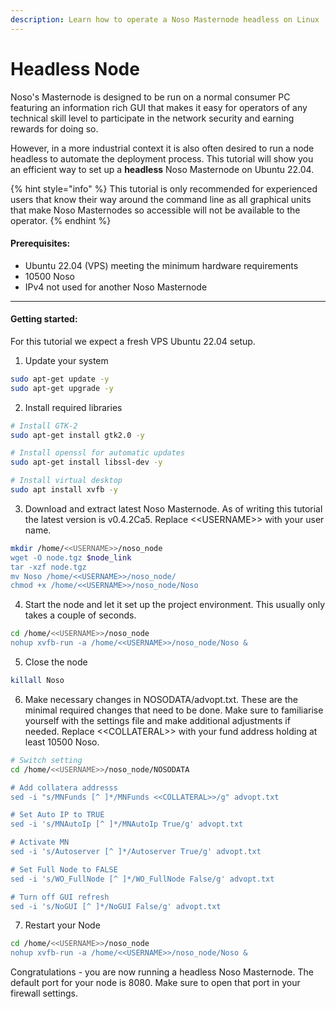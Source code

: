 ```yaml
---
description: Learn how to operate a Noso Masternode headless on Linux
---
```


# Headless Node

Noso's Masternode is designed to be run on a normal consumer PC featuring an information rich GUI that makes it easy for operators of any technical skill level to participate in the network security and earning rewards for doing so.&#x20;

However, in a more industrial context it is also often desired to run a node headless to automate the deployment process. This tutorial will show you an efficient way to set up a **headless** Noso Masternode on Ubuntu 22.04.&#x20;

{% hint style="info" %}
This tutorial is only recommended for experienced users that know their way around the command line as all graphical units that make Noso Masternodes so accessible will not be available to the operator.&#x20;
{% endhint %}

#### **Prerequisites:**

* Ubuntu 22.04 (VPS) meeting the minimum hardware requirements
* 10500 Noso&#x20;
* IPv4 not used for another Noso Masternode

***

#### Getting started:

For this tutorial we expect a fresh VPS Ubuntu 22.04 setup.

1. Update your system

```bash
sudo apt-get update -y
sudo apt-get upgrade -y
```

2. Install required libraries

```bash
# Install GTK-2
sudo apt-get install gtk2.0 -y

# Install openssl for automatic updates
sudo apt-get install libssl-dev -y

# Install virtual desktop
sudo apt install xvfb -y
```

3. Download and extract latest Noso Masternode. As of writing this tutorial the latest version is v0.4.2Ca5. Replace <\<USERNAME>> with your user name.

```bash
mkdir /home/<<USERNAME>>/noso_node
wget -O node.tgz $node_link
tar -xzf node.tgz
mv Noso /home/<<USERNAME>>/noso_node/
chmod +x /home/<<USERNAME>>/noso_node/Noso
```

4. Start the node and let it set up the project environment. This usually only takes a couple of seconds.

```bash
cd /home/<<USERNAME>>/noso_node
nohup xvfb-run -a /home/<<USERNAME>>/noso_node/Noso &
```

5. Close the node

```bash
killall Noso
```

6. Make necessary changes in NOSODATA/advopt.txt. These are the minimal required changes that need to be done. Make sure to familiarise yourself with the settings file and make additional adjustments if needed. Replace <\<COLLATERAL>> with your fund address holding at least 10500 Noso.

```bash
# Switch setting
cd /home/<<USERNAME>>/noso_node/NOSODATA

# Add collatera addresss
sed -i "s/MNFunds [^ ]*/MNFunds <<COLLATERAL>>/g" advopt.txt

# Set Auto IP to TRUE
sed -i 's/MNAutoIp [^ ]*/MNAutoIp True/g' advopt.txt

# Activate MN
sed -i 's/Autoserver [^ ]*/Autoserver True/g' advopt.txt

# Set Full Node to FALSE
sed -i 's/WO_FullNode [^ ]*/WO_FullNode False/g' advopt.txt

# Turn off GUI refresh
sed -i 's/NoGUI [^ ]*/NoGUI False/g' advopt.txt
```

7. Restart your Node

```bash
cd /home/<<USERNAME>>/noso_node
nohup xvfb-run -a /home/<<USERNAME>>/noso_node/Noso &
```

Congratulations - you are now running a headless Noso Masternode. The default port for your node is 8080. Make sure to open that port in your firewall settings.&#x20;

